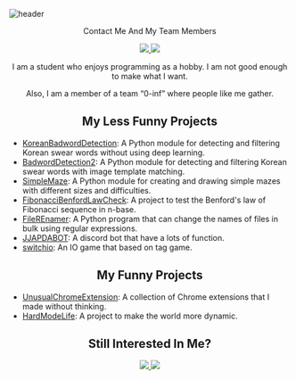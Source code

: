 ![header](https://capsule-render.vercel.app/api?type=waving&color=DAC3FA&height=300&section=header&text=seolmango&fontSize=90&animation=fadeIn&fontAlignY=38&desc=I%20Make%20Anything%20I%20Want!&descAlignY=60&descAlign=50)
<p align='center'> Contact Me And My Team Members </p>
<p align='center'>
  <a href="mailto:seolchaehwan@naver.com">
    <img src="https://img.shields.io/badge/EMail%20-%23DAC3FA.svg?&style=for-the-badge&&logoColor=white"/>
  </a>
  <a href="https://github.com/0-inf">
    <img src="https://img.shields.io/badge/ZERO%20TO%20INF%20-%23000000.svg?&style=for-the-badge&&logoColor=white"/>
  </a>
</p>
<p align='center'>
I am a student who enjoys programming as a hobby. I am not good enough to make what I want.
</p>
<p align='center'>
Also, I am a member of a team “0-inf” where people like me gather.
</p>
<div class="portfolio">
  <h2 align='center'>My Less Funny Projects</h1>
  <ul>
    <li><a href="https://github.com/seolmango/KoreanBadwordDetection">KoreanBadwordDetection</a>: A Python module for detecting and filtering Korean swear words without using deep learning.</li>
    <li><a href="https://github.com/0-inf/badwordDetection2">BadwordDetection2</a>: A Python module for detecting and filtering Korean swear words with image template matching.</li>
    <li><a href="https://github.com/seolmango/SimpleMaze">SimpleMaze</a>: A Python module for creating and drawing simple mazes with different sizes and difficulties.</li>
    <li><a href="https://github.com/seolmango/FibonacciBenfordLawCheck">FibonacciBenfordLawCheck</a>: A project to test the Benford's law of Fibonacci sequence in n-base.</li>
    <li><a href="https://github.com/seolmango/fileRenamer">FileREnamer</a>: A Python program that can change the names of files in bulk using regular expressions.</li>
    <li><a href="https://github.com/0-inf/JJAPDABOT">JJAPDABOT</a>: A discord bot that have a lots of function.</li>
    <li><a href="https://github.com/0-inf/switchio">switchio</a>: An IO game that based on tag game.</li>
  </ul>
  <h2 align='center'>My Funny Projects</h1>
  <ul>
    <li><a href="https://github.com/seolmango/UnusualChromeExtension">UnusualChromeExtension</a>: A collection of Chrome extensions that I made without thinking.</li>
    <li><a href="https://github.com/seolmango/hardmodelife">HardModeLife</a>: A project to make the world more dynamic.</li>
  </ul>
</div>
<h2 align='center'>Still Interested In Me?</h2>
<p align='center'>
  <a href="https://www.instagram.com/lunarnewyearmango/">
    <img src="https://img.shields.io/badge/-Instargram-58B7FE?style=flat&logo=instagram&logoColor=white"/>
  </a>
  <a href="https://www.youtube.com/channel/UCfrfmPSPXdQ2koJJQLxCUOQ">
    <img src="https://img.shields.io/badge/-Youtube-FF0000?style=flat&logo=youtube&logoColor=white"/>
  </a>
</p>
